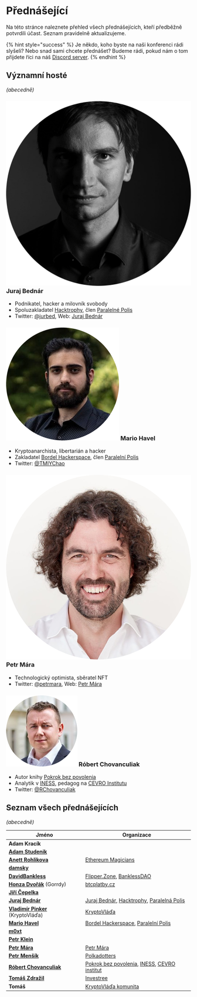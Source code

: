 # Přednášející

Na této stránce naleznete přehled všech přednášejících, kteří předběžně potvrdili účast. Seznam pravidelně aktualizujeme.

{% hint style="success" %}
Je někdo, koho byste na naši konferenci rádi slyšeli? Nebo snad sami chcete přednášet? Budeme rádi, pokud nám o tom přijdete říci na náš [Discord server](https://discord.gg/5k9dEtVhnv).
{% endhint %}

## Významní hosté

_(abecedně)_

### ![](.gitbook/assets/juraj-bednar.png) Juraj Bednár

* Podnikatel, hacker a milovník svobody
* Spoluzakladatel [Hacktrophy](https://hacktrophy.com), člen [Paralelné Polis](https://paralelnapolis.sk)
* Twitter: [@jurbed](https://twitter.com/jurbed), Web: [Juraj Bednár](https://juraj.bednar.io)

### ![](.gitbook/assets/mario-havel.png) Mario Havel

* Kryptoanarchista, libertarián a hacker
* Zakladatel [Bordel Hackerspace](https://bordel.paralelnipolis.cz/#/), člen [Paralelní Polis](https://www.paralelnipolis.cz)
* Twitter: [@TMIYChao](https://twitter.com/TMIYChao)

### ![](.gitbook/assets/petr-mara.png) Petr Mára

* Technologický optimista, sběratel NFT
* Twitter: [@petrmara](https://twitter.com/petrmara), Web: [Petr Mára](https://www.petrmara.com)

### ![](.gitbook/assets/robert-chovanculiak.png) Róbert Chovanculiak

* Autor knihy [Pokrok bez povolenia](https://libinst.cz/produkt/pokrok-bez-povolenia/)
* Analytik v [INESS](https://www.iness.sk), pedagog na [CEVRO Institutu](https://www.cevroinstitut.cz/cs/pedagog/ing-robert-chovanculiak-ph-d/)
* Twitter: [@RChovanculiak](https://twitter.com/RChovanculiak)

## Seznam všech přednášejících

_(abecedně)_

| Jméno                                                                | Organizace                                                                                                                                                                              |
| -------------------------------------------------------------------- | --------------------------------------------------------------------------------------------------------------------------------------------------------------------------------------- |
| **Adam Kracík**                                                      |                                                                                                                                                                                         |
| ****[**Adam Studenik**](https://twitter.com/adamstudenik)****        |                                                                                                                                                                                         |
| ****[**Anett Rohlikova**](https://twitter.com/anettrolikova)****     | [Ethereum Magicians](https://ethereum-magicians.org)                                                                                                                                    |
| ****[**damsky**](https://twitter.com/CryptoDamSky)****               |                                                                                                                                                                                         |
| ****[**DavidBankless**](https://twitter.com/davidbankless)****       | [Flipper.Zone](https://twitter.com/flipperzonenft), [BanklessDAO](https://www.bankless.community)                                                                                       |
| [**Honza Dvořák**](https://twitter.com/\_Honza\_Dvorak) (Gorrdy)     | [btcplatby.cz](https://btcplatby.cz)                                                                                                                                                    |
| ****[**Jiří Čepelka**](https://twitter.com/JiriCepelka)****          |                                                                                                                                                                                         |
| ****[**Juraj Bednár**](https://twitter.com/jurbed)****               | [Juraj Bednár](https://juraj.bednar.io), [Hacktrophy](https://hacktrophy.com), [Paralelná Polis](https://paralelnapolis.sk)                                                             |
| [**Vladimír Pinker**](https://twitter.com/KryptoVlada) (KryptoVláďa) | [KryptoVláďa](https://www.kryptovlada.win)                                                                                                                                              |
| ****[**Mario Havel**](https://twitter.com/TMIYChao)****              | [Bordel Hackerspace](https://bordel.paralelnipolis.cz/#/), [Paralelní Polis](https://www.paralelnipolis.cz)                                                                             |
| ****[**m0xt**](https://twitter.com/m0xt\_)****                       |                                                                                                                                                                                         |
| ****[**Petr Klein**](https://twitter.com/kleinpetr\_com)****         |                                                                                                                                                                                         |
| ****[**Petr Mára**](https://twitter.com/petrmara)****                | [Petr Mára](https://www.petrmara.com)                                                                                                                                                   |
| ****[**Petr Menšík**](https://twitter.com/petr\_mensik)****          | [Polkadotters](https://twitter.com/polkadotterss)                                                                                                                                       |
| ****[**Róbert Chovanculiak**](https://twitter.com/RChovanculiak)**** | [Pokrok bez povolenia](https://robertchovanculiak.substack.com), [INESS](https://www.iness.sk), [CEVRO institut](https://www.cevroinstitut.cz/cs/pedagog/ing-robert-chovanculiak-ph-d/) |
| ****[**Tomáš Zdražil**](https://twitter.com/investree\_cz)****       | [Investree](https://investree.cz)                                                                                                                                                       |
| **Tomáš**                                                            | [KryptoVláďa komunita](https://www.kryptovlada.win)                                                                                                                                     |

